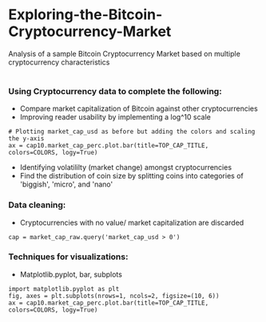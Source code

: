 # Exploring-the-Bitcoin-Cryptocurrency-Market
Analysis of a sample Bitcoin Cryptocurrency Market based on multiple cryptocurrency characteristics
<br />
<br />
  
### Using Cryptocurrency data to complete the following:
* Compare market capitalization of Bitcoin against other cryptocurrencies
* Improving reader usability by implementing a log^10 scale
```
# Plotting market_cap_usd as before but adding the colors and scaling the y-axis  
ax = cap10.market_cap_perc.plot.bar(title=TOP_CAP_TITLE, colors=COLORS, logy=True)
```

* Identifying volatililty (market change) amongst cryptocurrencies
* Find the distribution of coin size by splitting coins into categories of 'biggish', 'micro', and 'nano'

### Data cleaning:
* Cryptocurrencies with no value/ market capitalization are discarded
```
cap = market_cap_raw.query('market_cap_usd > 0')
```

### Techniques for visualizations:
* Matplotlib.pyplot, bar, subplots
```
import matplotlib.pyplot as plt
fig, axes = plt.subplots(nrows=1, ncols=2, figsize=(10, 6))
ax = cap10.market_cap_perc.plot.bar(title=TOP_CAP_TITLE, colors=COLORS, logy=True)
```


